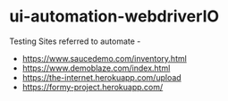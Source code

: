 # ui-automation-webdriverIO
Testing Sites referred to automate - 
* https://www.saucedemo.com/inventory.html
* https://www.demoblaze.com/index.html
* https://the-internet.herokuapp.com/upload
* https://formy-project.herokuapp.com/
